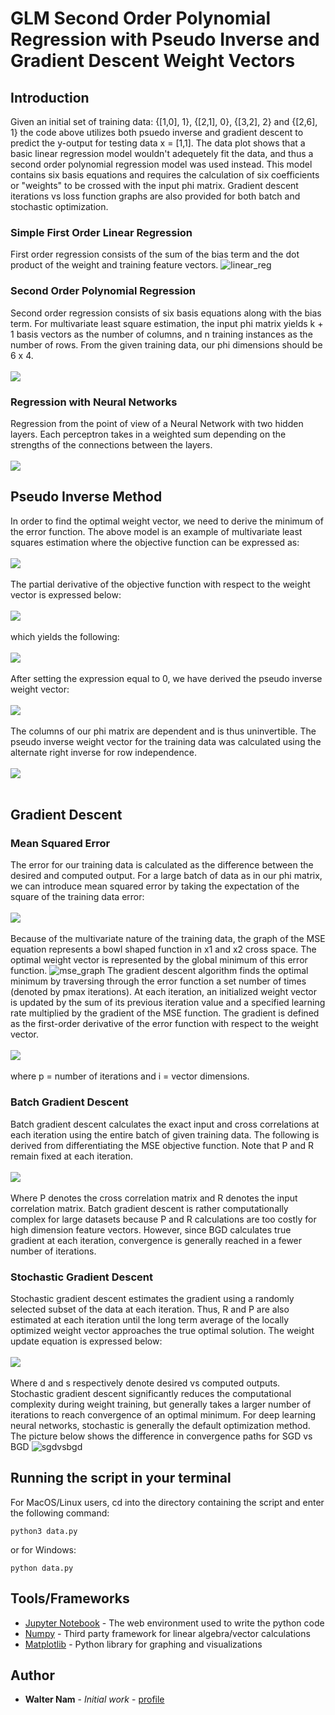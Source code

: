 # GLM Second Order Polynomial Regression with Pseudo Inverse and Gradient Descent Weight Vectors

## Introduction 

Given an initial set of training data: {[1,0], 1}, {[2,1], 0}, {[3,2], 2} and {[2,6], 1} the code above utilizes both psuedo inverse and gradient descent to predict the y-output for testing data x = [1,1]. The data plot shows that a basic linear regression model wouldn't adequetely fit the data, and thus a second order polynomial regression model was used instead. This model contains six basis equations and requires the calculation of six coefficients or "weights" to be crossed with the input phi matrix. Gradient descent iterations vs loss function graphs are also provided for both batch and stochastic optimization.

### Simple First Order Linear Regression

First order regression consists of the sum of the bias term and the dot product of the weight and training feature vectors.
![linear_reg](https://raw.github.com/wnam98/Machine-Learning-Regression-and-Gradient-Descent-Models/master/imgs/linear_reg.png "linear_reg")

### Second Order Polynomial Regression

Second order regression consists of six basis equations along with the bias term. For multivariate least square estimation, the input phi matrix yields k + 1 basis vectors as the number of columns, and n training instances as the number of rows. From the given training data, our phi dimensions should be 6 x 4.
<br/>
<br/>
<img src="https://www.latex4technics.com/l4ttemp/fghn4l.png?1586316079966" /> 

### Regression with Neural Networks

Regression from the point of view of a Neural Network with two hidden layers. Each perceptron takes in a weighted sum depending on the strengths of the connections between the layers. 
<br/>
<br/>
<img src="https://i.stack.imgur.com/qtSik.png" />

## Pseudo Inverse Method
In order to find the optimal weight vector, we need to derive the minimum of the error function. The above model is an example of multivariate least squares estimation where the objective function can be expressed as:
<br/>
<br/>
<img src = "https://www.latex4technics.com/l4ttemp/fghn4l.png?1586322502020">
<br/>
<br/>
The partial derivative of the objective function with respect to the weight vector is expressed below:
<br/>
<br/>
<img src = "https://www.latex4technics.com/l4ttemp/fghn4l.png?1586324285280">
<br/>
<br/>
which yields the following:
<br/>
<br/>
<img src = "https://www.latex4technics.com/l4ttemp/fghn4l.png?1586324858319">
<br/>
<br/>
After setting the expression equal to 0, we have derived the pseudo inverse weight vector:
<br/>
<br/>
<img src="https://www.latex4technics.com/l4ttemp/fghn4l.png?1586316748184" /> 
<br/>
<br/>
The columns of our phi matrix are dependent and is thus uninvertible. The pseudo inverse weight vector for the training data was calculated using the alternate right inverse for row independence.
<br/>
<br/>
<img src="https://www.latex4technics.com/l4ttemp/r9qvo5.png?1586182932826" />
<br/>
<br/>

## Gradient Descent

### Mean Squared Error

The error for our training data is calculated as the difference between the desired and computed output. For a large batch of data as in our phi matrix, we can introduce mean squared error by taking the expectation of the square of the training data error:
<br/>
<br/>
<img src="https://www.latex4technics.com/l4ttemp/8hta0w.png?1586331221704" />
<br/>
<br/>
Because of the multivariate nature of the training data, the graph of the MSE equation represents a bowl shaped function in x1 and x2 cross space. The optimal weight vector is represented by the global minimum of this error function.
![mse_graph](https://raw.github.com/wnam98/Machine-Learning-Regression-and-Gradient-Descent-Models/master/imgs/mse_graph.PNG "mse_graph")
The gradient descent algorithm finds the optimal minimum by traversing through the error function a set number of times (denoted by pmax iterations). At each iteration, an initialized weight vector is updated by the sum of its previous iteration value and a specified learning rate multiplied by the gradient of the MSE function. The gradient is defined as the first-order derivative of the error function with respect to the weight vector. 
<br/>
<br/>
<img src="https://www.latex4technics.com/l4ttemp/8hta0w.png?1586336420923" />
<br/>
<br/>
where p = number of iterations and i = vector dimensions.

### Batch Gradient Descent

Batch gradient descent calculates the exact input and cross correlations at each iteration using the entire batch of given training data. The following is derived from differentiating the MSE objective function. Note that P and R remain fixed at each iteration.
<br/>
<br/>
<img src="https://www.latex4technics.com/l4ttemp/8hta0w.png?1586337561983" />
<br/>
<br/>
Where P denotes the cross correlation matrix and R denotes the input correlation matrix. Batch gradient descent is rather computationally complex for large datasets because P and R calculations are too costly for high dimension feature vectors. However, since BGD calculates true gradient at each iteration, convergence is generally reached in a fewer number of iterations. 

### Stochastic Gradient Descent

Stochastic gradient descent estimates the gradient using a randomly selected subset of the data at each iteration. Thus, R and P are also estimated at each iteration until the long term average of the locally optimized weight vector approaches the true optimal solution. The weight update equation is expressed below:
<br/>
<br/>
<img src="https://www.latex4technics.com/l4ttemp/8hta0w.png?1586340988003" />
<br/>
<br/>
Where d and s respectively denote desired vs computed outputs. Stochastic gradient descent significantly reduces the computational complexity during weight training, but generally takes a larger number of iterations to reach convergence of an optimal minimum. For deep learning neural networks, stochastic is generally the default optimization method. The picture below shows the difference in convergence paths for SGD vs BGD
![sgdvsbgd](https://raw.github.com/wnam98/Machine-Learning-Regression-and-Gradient-Descent-Models/master/imgs/sgdvsbgd.png "sgdvsbgd")

## Running the script in your terminal

For MacOS/Linux users, cd into the directory containing the script and enter the following command:
```
python3 data.py
```
or for Windows:
```
python data.py
```

## Tools/Frameworks

* [Jupyter Notebook](https://jupyter.org/) - The web environment used to write the python code
* [Numpy](https://numpy.org/) - Third party framework for linear algebra/vector calculations
* [Matplotlib](https://matplotlib.org/) - Python library for graphing and visualizations

## Author

* **Walter Nam** - *Initial work* - [profile](https://github.com/wnam98)
